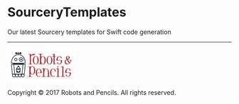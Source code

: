 # SourceryTemplates

Our latest Sourcery templates for Swift code generation

---

<a href="http://www.robotsandpencils.com"><img src="R&PLogo.png" width="153" height="74" /></a>

Copyright © 2017 Robots and Pencils. All rights reserved.

